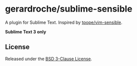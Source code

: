 # gerardroche/sublime-sensible

A plugin for Sublime Text. Inspired by [tpope/vim-sensible](https://github.com/tpope/vim-sensible).

**Sublime Text 3 only**

## License

Released under the [BSD 3-Clause License](LICENSE).
